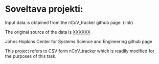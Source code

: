 # Soveltava projekti: 

Input data is obtained from the nCoV_tracker github page. (link)

The original source of the data is [XXXXXX](https://github.com/CSSEGISandData/COVID-19/tree/master/csse_covid_19_data/csse_covid_19_time_series)

Johns Hopkins Center for Systems Science and Engineering github page

This project refers to CSV form nCoV_tracker which is readily modified for the purposes of this task.

